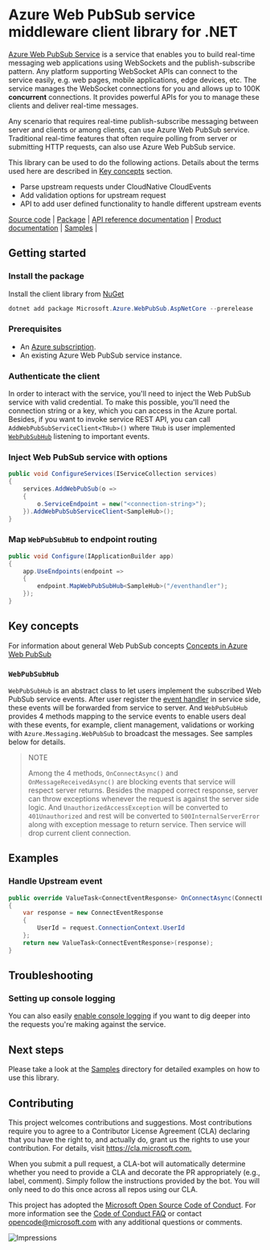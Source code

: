 # Azure Web PubSub service middleware client library for .NET

[Azure Web PubSub Service](https://aka.ms/awps/doc) is a service that enables you to build real-time messaging web applications using WebSockets and the publish-subscribe pattern. Any platform supporting WebSocket APIs can connect to the service easily, e.g. web pages, mobile applications, edge devices, etc. The service manages the WebSocket connections for you and allows up to 100K **concurrent** connections. It provides powerful APIs for you to manage these clients and deliver real-time messages.

Any scenario that requires real-time publish-subscribe messaging between server and clients or among clients, can use Azure Web PubSub service. Traditional real-time features that often require polling from server or submitting HTTP requests, can also use Azure Web PubSub service.

This library can be used to do the following actions. Details about the terms used here are described in [Key concepts](#key-concepts) section.

- Parse upstream requests under CloudNative CloudEvents
- Add validation options for upstream request
- API to add user defined functionality to handle different upstream events

[Source code](https://github.com/Azure/azure-sdk-for-net/blob/main/sdk/webpubsub/Microsoft.Azure.WebPubSub.AspNetCore/src) |
[Package][package_ref] |
[API reference documentation](https://aka.ms/awps/sdk/csharp) |
[Product documentation](https://aka.ms/awps/doc) |
[Samples][sample_ref] |

## Getting started

### Install the package

Install the client library from [NuGet][package_ref]

```PowerShell
dotnet add package Microsoft.Azure.WebPubSub.AspNetCore --prerelease
```

### Prerequisites

- An [Azure subscription][azure_sub].
- An existing Azure Web PubSub service instance.

### Authenticate the client

In order to interact with the service, you'll need to inject the Web PubSub service with valid credential. To make this possible, you'll need the connection string or a key, which you can access in the Azure portal. Besides, if you want to invoke service REST API, you can call `AddWebPubSubServiceClient<THub>()` where `THub` is user implemented [`WebPubSubHub`](#webpubsubhub) listening to important events.

### Inject Web PubSub service with options

```C# Snippet:WebPubSubDependencyInjection
public void ConfigureServices(IServiceCollection services)
{
    services.AddWebPubSub(o =>
    {
        o.ServiceEndpoint = new("<connection-string>");
    }).AddWebPubSubServiceClient<SampleHub>();
}
```

### Map `WebPubSubHub` to endpoint routing

```C# Snippet:WebPubSubMapHub
public void Configure(IApplicationBuilder app)
{
    app.UseEndpoints(endpoint =>
    {
        endpoint.MapWebPubSubHub<SampleHub>("/eventhandler");
    });
}
```

## Key concepts

For information about general Web PubSub concepts [Concepts in Azure Web PubSub](https://docs.microsoft.com/azure/azure-web-pubsub/key-concepts)

### `WebPubSubHub`

`WebPubSubHub` is an abstract class to let users implement the subscribed Web PubSub service events. After user register the [event handler](https://docs.microsoft.com/azure/azure-web-pubsub/howto-develop-eventhandler) in service side, these events will be forwarded from service to server. And `WebPubSubHub` provides 4 methods mapping to the service events to enable users deal with these events, for example, client management, validations or working with `Azure.Messaging.WebPubSub` to broadcast the messages. See samples below for details.

> NOTE
>
> Among the 4 methods, `OnConnectAsync()` and `OnMessageReceivedAsync()` are blocking events that service will respect server returns. Besides the mapped correct response, server can throw exceptions whenever the request is against the server side logic. And `UnauthorizedAccessException` will be converted to `401Unauthorized` and rest will be converted to `500InternalServerError` along with exception message to return service. Then service will drop current client connection.

## Examples

### Handle Upstream event

```C# Snippet:WebPubSubConnectMethods
public override ValueTask<ConnectEventResponse> OnConnectAsync(ConnectEventRequest reques, CancellationToken cancellationToken)
{
    var response = new ConnectEventResponse
    {
        UserId = request.ConnectionContext.UserId
    };
    return new ValueTask<ConnectEventResponse>(response);
}
```

## Troubleshooting

### Setting up console logging

You can also easily [enable console logging](https://github.com/Azure/azure-sdk-for-net/blob/main/sdk/core/Azure.Core/samples/Diagnostics.md#logging) if you want to dig deeper into the requests you're making against the service.

## Next steps

Please take a look at the [Samples][sample_ref] directory for detailed examples on how to use this library.

## Contributing

This project welcomes contributions and suggestions.
Most contributions require you to agree to a Contributor License Agreement (CLA) declaring that you have the right to, and actually do, grant us the rights to use your contribution.
For details, visit <https://cla.microsoft.com.>

When you submit a pull request, a CLA-bot will automatically determine whether you need to provide a CLA and decorate the PR appropriately (e.g., label, comment).
Simply follow the instructions provided by the bot.
You will only need to do this once across all repos using our CLA.

This project has adopted the [Microsoft Open Source Code of Conduct](https://opensource.microsoft.com/codeofconduct/).
For more information see the [Code of Conduct FAQ](https://opensource.microsoft.com/codeofconduct/faq/) or contact [opencode@microsoft.com](mailto:opencode@microsoft.com) with any additional questions or comments.

![Impressions](https://azure-sdk-impressions.azurewebsites.net/api/impressions/azure-sdk-for-net%2Fsdk%2Ftemplate%2FAzure.Template%2FREADME.png)

[azure_sub]: https://azure.microsoft.com/free/dotnet/
[sample_ref]: https://github.com/Azure/azure-sdk-for-net/tree/main/sdk/webpubsub/Microsoft.Azure.WebPubSub.AspNetCore/tests/Samples/
[package_ref]: https://www.nuget.org/packages/Microsoft.Azure.WebPubSub.AspNetCore/